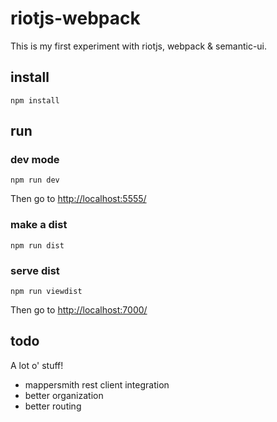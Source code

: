 # riotjs-webpack
This is my first experiment with riotjs, webpack &amp; semantic-ui.

## install

```npm install```

## run

### dev mode

```npm run dev```

Then go to
[http://localhost:5555/](http://localhost:5555/)

### make a dist

```npm run dist```

### serve dist

```npm run viewdist```

Then go to
[http://localhost:7000/](http://localhost:7000/)

## todo

A lot o' stuff!

- mappersmith rest client integration
- better organization
- better routing
